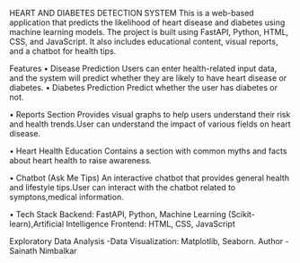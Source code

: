 HEART AND DIABETES DETECTION SYSTEM
This is a web-based application that predicts the likelihood of heart disease and diabetes using machine learning models.
The project is built using FastAPI, Python, HTML, CSS, and JavaScript.
It also includes educational content, visual reports, and a chatbot for health tips.

Features
• Disease Prediction
Users can enter health-related input data, and the system will predict whether they are likely to have heart disease or diabetes.
• Diabetes Prediction
Predict whether the user has diabetes or not.

• Reports Section
Provides visual graphs to help users understand their risk and health trends.User can understand the impact of various fields on heart disease.

• Heart Health Education
Contains a section with common myths and facts about heart health to raise awareness.

• Chatbot (Ask Me Tips)
An interactive chatbot that provides general health and lifestyle tips.User can interact with the chatbot related to symptons,medical information.

• Tech Stack
Backend: FastAPI, Python, Machine Learning (Scikit-learn),Artificial Intelligence
Frontend: HTML, CSS, JavaScript

Exploratory Data Analysis -Data Visualization: Matplotlib, Seaborn.
Author - Sainath Nimbalkar
